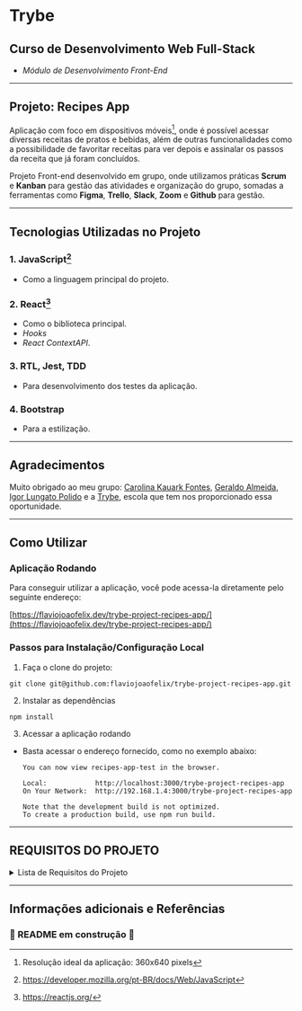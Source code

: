 # Trybe

## Curso de Desenvolvimento Web Full-Stack

- *Módulo de Desenvolvimento Front-End*

---

## Projeto: Recipes App

Aplicação com foco em dispositivos móveis[^1], onde é possível acessar diversas receitas de pratos e bebidas, além de outras funcionalidades como a possibilidade de favoritar receitas para ver depois e assinalar os passos da receita que já foram concluídos.

Projeto Front-end desenvolvido em grupo, onde utilizamos práticas **Scrum** e **Kanban** para gestão das atividades e organização do grupo, somadas a ferramentas como **Figma**, **Trello**, **Slack**, **Zoom** e **Github** para gestão.

---

## Tecnologias Utilizadas no Projeto

### 1. **JavaScript**[^2]

- Como a linguagem principal do projeto.

### 2. **React**[^3]

- Como o biblioteca principal.
- *Hooks*
- *React ContextAPI*.
  
### 3. **RTL, Jest, TDD**

- Para desenvolvimento dos testes da aplicação.

### 4. **Bootstrap**

- Para a estilização.

---

## Agradecimentos

Muito obrigado ao meu grupo: [Carolina Kauark Fontes](https://github.com/CarolinaKauark), [Geraldo Almeida](https://github.com/gralmeidan), [Igor Lungato Polido](https://github.com/polidex) e a [Trybe](https://www.betrybe.com/), escola que tem nos proporcionado essa oportunidade.

---

## Como Utilizar

### Aplicação Rodando

Para conseguir utilizar a aplicação, você pode acessa-la diretamente pelo seguinte endereço:

[https://flaviojoaofelix.dev/trybe-project-recipes-app/](https://flaviojoaofelix.dev/trybe-project-recipes-app/)


### Passos para Instalação/Configuração Local

1. Faça o clone do projeto:

```text
git clone git@github.com:flaviojoaofelix/trybe-project-recipes-app.git
```

2. Instalar as dependências

```text
npm install
```

3. Acessar a aplicação rodando

- Basta acessar o endereço fornecido, como no exemplo abaixo:

  ```text
  You can now view recipes-app-test in the browser.

  Local:            http://localhost:3000/trybe-project-recipes-app
  On Your Network:  http://192.168.1.4:3000/trybe-project-recipes-app

  Note that the development build is not optimized.
  To create a production build, use npm run build.
  ```
---

## REQUISITOS DO PROJETO

<details>
  <summary>Lista de Requisitos do Projeto</summary>

Nesse projeto, a pessoa que estiver utilizando o app pode procurar uma receita específica, explorar receitas baseado em diferentes critérios, favoritar e fazer as receitas, entre outras funcionalidades.

As telas sofrem variações dependendo do tipo da receita (se é comida ou bebida, no caso).

**_Obs: A maneira como as APIs devem ser estruturadas segue os seguintes modelos: <https://www.themealdb.com/api.php> e <https://www.thecocktaildb.com/api.php>_**

## Testes unitários

### 1 - Desenvolva os testes unitários de maneira que a cobertura seja de, no mínimo, 90%

<br />
<details>
  <summary><strong>Observações técnicas</strong></summary>

- Neste requisito vamos cobrir a nossa aplicação com testes unitários/integração utilizando a biblioteca [React Testing Library](https://testing-library.com/docs/react-testing-library/intro/), aproveite essa oportunidade para colocar em prática o [Desenvolvimento Orientado por Testes](https://blog.betrybe.com/tecnologia/tdd-test-driven-development/)

- Lembre-se de que no Desenvolvimento Orientado por Testes, você deve escrever os testes junto com o desenvolvimento de novas funcionalidades. Por esse motivo, este requisito só passará no avaliador enquanto sua aplicação estiver com a cobertura de testes desejada. Caso você adicione uma nova funcionalidade e não crie os testes para ela, este requisito pode parar de passar no avaliador.

- Os testes criados por você não irão influenciar os outros requisitos no avaliador. Você deverá desenvolver seus testes unitários/integração usando a biblioteca React Testing Library, enquanto o avaliador usará a biblioteca [Cypress](https://docs.cypress.io/) para avaliar os requisitos, inclusive os de cobertura.

</details>
<br />
<details>
  <summary><strong>O que será verificado</strong></summary>

- Verifica a cobertura de testes unitários

</details><br />

---

## Tela de login

> ⚠️ Obs: Para os testes passarem é necessário que o componente seja chamado de `Login.js`.

### 2 - Crie todos os elementos que devem respeitar os atributos descritos no protótipo para a tela de login

<details>
  <summary><strong>Observações técnicas</strong></summary>

- O input de email deve possuir o atributo `data-testid="email-input"`;
- O input de senha deve possuir o atributo `data-testid="password-input"`;
- O botão "Enter" deve possuir o atributo `data-testid="login-submit-btn"`.

</details>

<br /><details>

  <summary><strong>O que será verificado</strong></summary>

- Se têm os data-testids: email-input, password-input e login-submit-btn.

</details><br />

---

### 3 - Desenvolva a tela de maneira que a pessoa consiga escrever seu email no input de email e sua senha no input de senha

<br /><details>

  <summary><strong>O que será verificado</strong></summary>

- A possibilidade de escrever o email no input do email.
- A possibilidade de escrever a senha no input de senha.

</details><br />

---

### 4 - Desenvolva a tela de maneira que o formulário só seja válido após um email válido e uma senha de mais de 6 caracteres serem preenchidos

> Este requisito também inclui testes de cobertura da página `Login.js`.

<br /><details>

  <summary><strong>Observações técnicas</strong></summary>

- O formulário só fica válido após um email válido e uma senha de mais de 6 caracteres serem preenchidos;
- Caso o formulário esteja inválido, o botão de submeter deve estar desativado, contendo a propriedade `disabled`;
- Caso o formulário esteja válido, o botão de submeter deve estar ativado, não contendo a propriedade `disabled`.

</details>

<br /><details>

  <summary><strong>O que será verificado</strong></summary>

- O botão deve estar desativado se o email for inválido
- O botão deve estar desativado se a senha deve 6 caracteres ou menos
- O botão deve estar ativado se o email e a senha forem válidos
- Verifica a cobertura de 45% da tela de Login

</details><br />

---

### 5 - Após a submissão do formulário, salve no localStorage o e-mail da pessoa usuária na chave `user` e os tokens nas chaves `mealsToken` e `cocktailsToken`

<br /><details>

  <summary><strong>Observações técnicas</strong></summary>

- Após a submissão, o e-mail de pessoa usuária deve ser salvo em `localStorage` na chave `user` no formato `{ email: email-da-pessoa }`.
- Para os tokens, o valor de teste é sempre `1`.

</details>

<br /><details>

  <summary><strong>O que será verificado</strong></summary>

- Se após a submissão, a chave user está salva em localStorage.
- Se após a submissão, as chaves mealsToken e cocktailsToken estão salvas em localStorage

</details>

---

### 6 - Redirecione a pessoa usuária para a tela principal de receitas de comidas após a submissão e validação com sucesso do login

> Este requisito também inclui testes de cobertura da página `Login.js`.

<br /><details>

  <summary><strong>O que será verificado</strong></summary>

- Se a rota muda para a tela principal de receitas de comidas.
- Verifica a cobertura de 90% da tela de Login.

</details>

---

## Header

> ⚠️ Obs: Para os testes passarem é necessário que o componente seja chamado de `Header.js`.

### 7 - Implemente o header de acordo com a necessidade de cada tela

<br /><details>

  <summary><strong>Observações técnicas</strong></summary>

- O Header deve ter os seguintes elementos:
  - Ícone de perfil com o data-testid `profile-top-btn`, que deverá estar sempre presente;
  - Ícone de pesquisa com o data-testid `search-top-btn`, que deverá estar presente somente em alguma páginas (conforme a lista abaixo);
  - Título da página com o data-testid `page-title`, que deverá estar sempre presente.
- Os ícones podem ser encontrados em `src/images/profileIcon.svg` e em `src/images/searchIcon.svg`.
- Cada página deverá ter seu próprio título, que será renderizado pelo Header.
- Todas as rotas serão verificadas, portanto, crie as rotas que ainda não foram criadas.

</details>

<br /><details>

  <summary><strong>O que será verificado</strong></summary>

- Rota "/": **não** possui header
- Rota "/foods": possui o header com o título "Foods" e os ícones de perfil e pesquisa
- Rota "/drinks": possui o header com o título "Drinks" e os ícones de perfil e pesquisa
- Rota "foods/{id-da-receita}": **não** possui header
- Rota "drinks/{id-da-receita}": **não** possui header
- Rota "/foods/{id-da-receita}/in-progress": **não** possui header
- Rota "/drinks/{id-da-receita}/in-progress": **não** possui header
- Rota "/profile": possui o header com o título "Profile" e o ícone de perfil, mas **sem** o ícone de pesquisa
- Rota "/done-recipes": possui o header com o título "Done Recipes" e o ícone de perfil, mas **sem** o ícone de pesquisa
- Rota "/favorite-recipes": possui o header com o título "Favorite Recipes" e o ícone de perfil, mas **sem** o ícone de pesquisa

</details>

---

### 8 - Redirecione a pessoa usuária para a tela de perfil ao clicar no botão de perfil

> Este requisito também inclui testes de cobertura do componente `Header.js`.

<br /><details>

  <summary><strong>O que será verificado</strong></summary>

- Se a mudança de tela ocorre corretamente.
- Verifica a cobertura de 45% do componente Header.

</details>

---

### 9 - Desenvolva o botão de busca que, ao ser clicado, a barra de busca deve aparecer. O mesmo serve para escondê-la

> Este requisito também inclui testes de cobertura do componente `Header.js`.

<br /><details>

  <summary><strong>Observações técnicas</strong></summary>
  
- O input de busca deve possuir o atributo `data-testid="search-input"`

</details>

<br /><details>

  <summary><strong>O que será verificado</strong></summary>
  
- Se ao clicar no botão de busca pela primeira vez, a barra de busca aparece.
- Se ao clicar no botão de busca pela segunda vez, a barra de busca desaparece;
- Verifica a cobertura de 90% do componente Header

</details>

---

## Barra de busca - Header

> ⚠️ Obs: Para os testes passarem é necessário que o componente seja chamado de `SearchBar.js`.

### 10 - Implemente os elementos da barra de busca respeitando os atributos descritos no protótipo

<br /><details>

  <summary><strong>Observações técnicas</strong></summary>

- Deve existir os data-testids tanto na barra de busca quanto em todos os radio-buttons.
- O radio button de busca de ingrediente deve possuir o atributo `data-testid="ingredient-search-radio"`;
- O radio button de busca por nome deve possuir o atributo `data-testid="name-search-radio"`;
- O radio button de busca da primeira letra deve possuir o atributo `data-testid="first-letter-search-radio"`.
- O botão de busca deve possuir o atributo `data-testid="exec-search-btn"`

</details>

<br /><details>

  <summary><strong>O que será verificado</strong></summary>

- Se têm os data-testids tanto na barra de busca quanto em todos os radio-buttons.

</details>

---

### 11 - Implemente 3 radio buttons na barra de busca: Ingredient, Name e First letter

<br /><details>

  <summary><strong>Observações técnicas</strong></summary>

- A barra de busca deve possuir 3 *radio buttons*: `Ingredient`, `Name` e `First letter`. Eles, em conjunto com a `search-input`, devem mudar a forma como serão filtradas as receitas após clicar no botão `Search`. Os *endpoints* da API que você deve usar podem ser consultados [aqui para a API de comidas](https://www.themealdb.com/api.php) e [aqui para a API de bebidas](https://www.thecocktaildb.com/api.php).
- Se o radio selecionado for `Ingredient`, a busca na API é feita corretamente pelo ingrediente. O endpoint utilizado deve ser `https://www.themealdb.com/api/json/v1/1/filter.php?i={ingrediente}`;
- Se o radio selecionado for `Name`, a busca na API é feita corretamente pelo nome. O endpoint utilizado deve ser `https://www.themealdb.com/api/json/v1/1/search.php?s={nome}`;
- Se o radio selecionado for `First letter`, a busca na API é feita corretamente pela primeira letra. O endpoint utilizado deve ser `https://www.themealdb.com/api/json/v1/1/search.php?f={primeira-letra}`;
- Se o radio selecionado for `First letter` e a busca na API for feita com mais de uma letra, deve-se exibir um `alert` com a mensagem "Your search must have only 1 (one) character".
- :bulb: **Exemplo: Ao selecionar `Ingredient` e buscar por `chicken`, deve-se utilizar o endpoint `https://www.themealdb.com/api/json/v1/1/filter.php?i=chicken`.**

  :bulb: **Atenção:** Utilize `global.alert` para evitar os `warnings` do eslint sobre o uso de `alert` no código.<br />
  :bulb: Observação: Para esse requisito será verificada apenas a tela principal de receitas de comidas.

</details>

<br /><details>

  <summary><strong>O que será verificado</strong></summary>

- Se o radio selecionado for Ingredient, a busca na API é feita corretamente pelo ingrediente
- Se o radio selecionado for Name, a busca na API é feita corretamente pelo nome
- Se o radio selecionado for First letter, a busca na API é feita corretamente pela primeira letra
- Se o radio selecionado for First letter e a busca na API for feita com mais de uma letra, deve-se exibir um alert

</details>

---

### 12 - Busque na API de comidas caso a pessoa esteja na página de comidas, e na API de bebidas caso esteja na de bebidas

> Este requisito também inclui testes de cobertura do componente `SearchBar.js`.

<br /><details>

  <summary><strong>Observações técnicas</strong></summary>

- Na tela de bebidas, se o radio selecionado for `Ingredient`, a busca na API é feita corretamente pelo ingrediente. O endpoint utilizado deve ser `https://www.thecocktaildb.com/api/json/v1/1/filter.php?i={ingrediente}`;
- Na tela de bebidas, se o radio selecionado for `Name`, a busca na API é feita corretamente pelo nome. O endpoint utilizado deve ser `https://www.thecocktaildb.com/api/json/v1/1/search.php?s={nome}`;
- Na tela de bebidas, se o radio selecionado for `First letter`, a busca na API é feita corretamente pela primeira letra. O endpoint utilizado deve ser `https://www.thecocktaildb.com/api/json/v1/1/search.php?f={primeira-letra}`;
- Na tela de bebidas, se o radio selecionado for `First letter` e a busca na API for feita com mais de uma letra, deve-se exibir um `alert` com a mensagem "Your search must have only 1 (one) character".

  :bulb: Observação: Para esse requisito será verificada apenas a tela principal de receitas de bebidas, pois a de comidas já foi verificada no requisito anterior.

</details>

<br /><details>

  <summary><strong>O que será verificado</strong></summary>

- Na tela de bebidas, se o radio selecionado for Ingredient, a busca na API é feita corretamente pelo ingrediente
- Na tela de bebidas, se o radio selecionado for Name, a busca na API é feita corretamente pelo nome
- Na tela de bebidas, se o radio selecionado for First letter, a busca na API é feita corretamente pela primeira letra
- Na tela de bebidas, se o radio selecionado for First letter e a busca na API for feita com mais de uma letra, deve-se exibir um alert
- Verifica a cobertura de 45% do componente SearchBar

</details>

---

### 13 - Redirecione para a tela de detalhes da receita caso apenas uma receita seja encontrada, com o ID da mesma na URL

<br /><details>

  <summary><strong>Observações técnicas</strong></summary>

- Caso apenas uma comida seja encontrada, deve-se ir para sua rota de detalhes (`/foods/{id-da-receita}`);
- Caso apenas uma bebida seja encontrada, deve-se ir para sua rota de detalhes (`/drinks/{id-da-receita}`).

</details>

<br /><details>

  <summary><strong>O que será verificado</strong></summary>

- Se caso apenas uma comida seja encontrada, deve-se ir para sua rota de detalhes.
- Se caso apenas uma bebida seja encontrada, deve-se ir para sua rota de detalhes.

</details>

---

### 14 - Mostre as receitas em cards, caso mais de uma receita seja encontrada

<br /><details>

  <summary><strong>Observações técnicas</strong></summary>

- Mostre as receitas em cards como as da tela principal, caso mais de uma receita seja encontrada.
- Cada card deve conter o `data-testid="${index}-recipe-card"`.
- Cada imagem deve conter o `data-testid="${index}-card-img"`.
- Cada tag com o nome da receita deve ter o `data-testid="${index}-card-name"`.
- Caso mais de uma bebida seja encontrada, mostrar as 12 primeiras (ou menos, se não houverem 12).

</details>

<br /><details>

  <summary><strong>O que será verificado</strong></summary>

- Se caso mais de uma comida seja encontrada, mostrar as 12 primeiras.
- Se caso mais de uma bebida seja encontrada, mostrar as 12 primeiras.

</details>

---

### 15 - Exiba um `alert` caso nenhuma receita seja encontrada

> Este requisito também inclui testes de cobertura do componente `SearchBar.js`.

<br /><details>

  <summary><strong>Observações técnicas</strong></summary>

- O alert deve conter o texto "Sorry, we haven't found any recipes for these filters."

</details>

<br /><details>

  <summary><strong>O que será verificado</strong></summary>

- Se caso nenhuma comida seja encontrada o alert deve ser exibido.
- Se caso nenhuma bebida seja encontrada o alert deve ser exibido.
- Verifica a cobertura de 90% do componente SearchBar.

</details>

---

## Menu inferior

> ⚠️ Obs: Para os testes passarem é necessário que o componente seja chamado de `Footer.js`.

### 16 - Implemente o menu inferior posicionando-o de forma fixa e contendo 2 ícones: um para comidas e outro para bebidas

> Este requisito também inclui testes de cobertura do componente `Footer.js`.

<br /><details>

  <summary><strong>Observações técnicas</strong></summary>

- Todos os ícones necessários estão disponíveis na pasta `src/images`;
- O menu inferior deve ter possuir o atributo `data-testid="footer"`;
- O elemento que leva para a página de bebidas deve usar o ícone `drinkIcon.svg` e possuir o atributo `data-testid="drinks-bottom-btn"`;
- O elemento que leva para a página de comidas deve usar o ícone `mealIcon.svg` e possuir o atributo `data-testid="food-bottom-btn"`;
- O menu inferior deve ficar fixado sempre ao final da página.

</details>
<br /><details>
  <summary><strong>O que será verificado</strong></summary>

- Se o menu inferior existe e contém os ícones corretos
- Se o menu inferior está fixado sempre ao final da página.
- Verifica a cobertura de 45% do componente Footer.

</details>

---

### 17 - Exiba o menu inferior apenas nas telas indicadas pelo protótipo

<br /><details>

  <summary><strong>Observações técnicas</strong></summary>

- Todas as rotas serão verificadas, portanto, crie as rotas que ainda não foram criadas.

</details>

<br /><details>

  <summary><strong>O que será verificado</strong></summary>

- Rota "/": **não** deve ter footer
- Rota "/foods": deve ter footer
- Rota "/drinks": deve ter footer
- Rota "foods/{id-da-receita}": **não** deve ter footer
- Rota "drinks/{id-da-receita}": **não** deve ter footer
- Rota "/foods/{id-da-receita}/in-progress": **não** deve ter footer
- Rota "/drinks/{id-da-receita}/in-progress": **não** deve ter footer
- Rota "/profile": deve ter footer
- Rota "/done-recipes": **não** deve ter footer
- Rota "/favorite-recipes": **não** deve ter footer

</details>

---

### 18 - Redirecione a pessoa usuária para a tela correta ao clicar em cada ícone no menu inferior

> Este requisito também inclui testes de cobertura do componente `Footer.js`.

<br /><details>

  <summary><strong>O que será verificado</strong></summary>

- Se há o redirecionamento para a lista de cocktails ao clicar no ícone de bebidas;
- Se há o redirecionamento para a lista de comidas ao clicar no ícone de comidas;
- Verifica a cobertura de 90% do componente Footer.

</details>

---

## Tela principal de receitas

> ⚠️ Obs: Para os testes passarem é necessário que o componente seja chamado de `Recipes.js`.

:bulb: **Dica:** lembre-se de componentizar muito bem os elementos em React nessa tela evitando assim problemas de lógica e de complexidade ;).

### 19 - Carregue as 12 primeiras receitas de comidas ou bebidas, uma em cada card

<br /><details>

  <summary><strong>Observações técnicas</strong></summary>

- Caso as receitas sejam de comida, deve-se carregar as 12 primeiras receitas obtidas através do endpoint `https://www.themealdb.com/api/json/v1/1/search.php?s=`
- Caso as receitas sejam de bebida, deve-se carregar as 12 primeiras receitas obtidas através do endpoint `https://www.thecocktaildb.com/api/json/v1/1/search.php?s=`
- O card deve ter o `data-testid="${index}-recipe-card"`
- A foto (`strMealThumb` ou `strDrinkThumb`) deve ter o `data-testid="${index}-card-img"`
- O nome (`strMeal` ou `strDrink`) deve ter o `data-testid="${index}-card-name"`

</details>

<br /><details>

  <summary><strong>O que será verificado</strong></summary>

- A tela tem os data-testids de todos os 12 cards da tela de comidas
- Caso as receitas sejam de comida, deve-se carregar as 12 primeiras receitas
- A tela tem os data-testids de todos os 12 cards da tela de bebidas
- Caso as receitas sejam de bebida, deve-se carregar as 12 primeiras receitas

</details>

---

### 20 - Implemente os botões de categoria para serem utilizados como filtro

> Este requisito também inclui testes de cobertura da página `Recipes.js`.

<details>
  <summary><strong>Observações técnicas</strong></summary>

- Cada botão deve conter o atributo prefixado `data-testid=${categoryName}-category-filter` e devem ser exibidas apenas as 5 primeiras categorias retornadas da API.
- Caso as receitas sejam de comida, deve-se exibir as 5 primeiras categorias de comida obtidas por meio do endpoint `https://www.themealdb.com/api/json/v1/1/list.php?c=list`;
- Caso as receitas sejam de bebida, deve-se exibir as 5 primeiras categorias de bebida obtidas por meio do endpoint `https://www.thecocktaildb.com/api/json/v1/1/list.php?c=list`.

</details>
<br /><details>
  <summary><strong>O que será verificado</strong></summary>

- Caso as receitas sejam de comida, deve-se exibir as 5 primeiras categorias de comida
- Caso as receitas sejam de bebida, deve-se exibir as 5 primeiras categorias de bebida
- Verifica a cobertura de 45% da tela de Receitas

</details>

---

### 21 - Implemente o filtro das receitas por meio da API ao clicar no filtro de categoria

<br /><details>

  <summary><strong>Observações técnicas</strong></summary>

- As receitas, filtradas por categorias, devem ser obtidas por meio da API de [comidas](https://www.themealdb.com/api.php) ou [bebidas](https://www.thecocktaildb.com/api.php). Deve-se utilizar para as duas API's os endpoints de `Filter by Category`.
- Na tela de comidas se a categoria selecionada for `Beef` o endpoint utilizado será `https://www.themealdb.com/api/json/v1/1/filter.php?c=Beef`
- Na tela de bebidas se a categoria selecionada for `Cocktail` o endpoint utilizado será `https://www.thecocktaildb.com/api/json/v1/1/filter.php?c=Cocktail`
- Além das categorias providas pela API, vamos adicionar também um botão que deve limpar os filtros, retornando novamente todas as receitas. Esse botão deve ter o texto **"All"** e o atributo `data-testid="All-category-filter"`.
- Caso a categoria retorne apenas um resultado, **NÃO** deve ser feito o redirecionamento para a página de detalhes.

</details>

<br /><details>

  <summary><strong>O que será verificado</strong></summary>

- Caso as receitas sejam de comida e a categoria seja "Beef", deve-se carregar as 12 primeiras receitas da categoria "Beef"
- Caso as receitas sejam de comida e a categoria seja "Breakfast", deve-se carregar as 12 primeiras receitas da categoria "Breakfast"
- Caso as receitas sejam de comida e a categoria seja "Chicken", deve-se carregar as 12 primeiras receitas da categoria "Chicken"
- Caso as receitas sejam de comida e a categoria seja "Dessert", deve-se carregar as 12 primeiras receitas da categoria "Dessert"
- Caso as receitas sejam de comida e a categoria seja "Goat", deve-se carregar as 12 primeiras receitas da categoria "Goat"
- Caso as receitas sejam de bebida e a categoria seja "Ordinary Drink", deve-se carregar as 12 primeiras receitas da categoria "Ordinary Drink"
- Caso as receitas sejam de bebida e a categoria seja "Cocktail", deve-se carregar as 12 primeiras receitas da categoria "Cocktail"
- Caso as receitas sejam de bebida e a categoria seja "Shake", deve-se carregar as 12 primeiras receitas da categoria "Shake"
- Caso as receitas sejam de bebida e a categoria seja "Other/Unknown", deve-se carregar as 12 primeiras receitas da categoria "Other/Unknown"
- Caso as receitas sejam de bebida e a categoria seja "Cocoa", deve-se carregar as 12 primeiras receitas da categoria "Cocoa"
- Caso as receitas sejam de comida deve existir a opção chamada "All" que limpa os filtros das categorias
- Caso as receitas sejam de bebida deve existir a opção chamada "All" que limpa os filtros das categorias

</details>

---

### 22 - Implemente o filtro como um toggle, o qual se for selecionado novamente, o app deve retornar as receitas sem nenhum filtro

<br /><details>

  <summary><strong>O que será verificado</strong></summary>

- Caso as receitas sejam de comida e o filtro seja selecionado novamente, deve-se retornar as 12 primeiras receitas sem filtro.
- Caso as receitas sejam de bebida e o filtro seja selecionado novamente, deve-se retornar as 12 primeiras receitas sem filtro.

</details>

---

### 23 - Redirecione a pessoa usuária ao clicar no card para a tela de detalhes, que deve mudar a rota e conter o id da receita na URL

> Este requisito também inclui testes de cobertura da página `Recipes.js`.

<br /><details>

  <summary><strong>Observações técnicas</strong></summary>

- Caso a receita seja de uma comida, a pessoa deve ser redirecionada para a rota `foods/{id-da-receita}`
- Caso a receita seja de uma bebida, a pessoa deve ser redirecionada para a rota `drinks/{id-da-receita}`

</details>

<br /><details>

  <summary><strong>O que será verificado</strong></summary>

- Caso as receitas sejam de comida a rota deve mudar para a tela de detalhes da receita
- Caso as receitas sejam de bebida a rota deve mudar para a tela de detalhes da receita
- Verifica a cobertura de 90% da tela de Receitas

</details>

---

## Tela de detalhes de uma receita

> ⚠️ Obs: Para os testes passarem é necessário que o componente seja chamado de `RecipeDetails.js`.

:bulb: **Dica:** lembre-se de componentizar muito bem os elementos em React nessa tela evitando assim problemas de lógica e de complexidade ;).

### 24 - Realize uma request para a API passando o `id` da receita que deve estar disponível nos parâmetros da URL

<details>
  <summary><strong>Observações técnicas</strong></summary>

- Para verificar se a requisição para a API de comidas foi realizada, o endpoint utilizado deve ser `https://www.themealdb.com/api/json/v1/1/lookup.php?i={id-da-receita}`;
- Para verificar se a requisição para a API de bebidas foi realizada, o endpoint utilizado deve ser `https://www.thecocktaildb.com/api/json/v1/1/lookup.php?i={id-da-receita}`.

</details>

<br /><details>

  <summary><strong>O que será verificado</strong></summary>

- Se a requisição para a API de comidas foi realizada.
- Se a requisição para a API de bebidas foi realizada.

</details>

---

### 25 - Desenvolva a tela de modo que contenha uma imagem da receita, o título, a categoria em caso de comidas e se é ou não alcoólico em caso de bebidas, uma lista de ingredientes seguidos pelas quantidades, instruções, um vídeo do youtube "embedado" e recomendações

<details>
  <summary><strong>Observações técnicas</strong></summary>

A verificação será feita por meio das receitas retornadas pela API, como por exemplo: o texto dos ingredientes e das instruções, a partir dos atributos data-testids:

- A foto deve possuir o atributo `data-testid="recipe-photo"`;
- O título deve possuir o atributo `data-testid="recipe-title"`;
- O texto da categoria deve possuir o atributo `data-testid="recipe-category"`;
- Os ingredientes devem possuir o atributo `data-testid="${index}-ingredient-name-and-measure"`;
- O texto de instruções deve possuir o atributo `data-testid="instructions"`;
- O vídeo, presente somente na tela de comidas, deve possuir o atributo `data-testid="video"`;
- O card de receitas recomendadas deve possuir o atributo `data-testid="${index}-recomendation-card"`;

  Lembre-se: O vídeo do youtube só deve estar disponível para receitas de comida, visto que não é retornado pela [API de bebidas](https://www.thecocktaildb.com/api.php).

  :bulb: Dica: Faça uma busca sobre `how to embed youtube video` veja algumas sugestões de pesquisa para te ajudar na construção do código.

</details>
<br /><details>
  <summary><strong>O que será verificado</strong></summary>

- Se a tela de comida possui todos os atributos data-testid
- Se a tela de bebidas possui todos os atributos data-testid

</details>

---

### 26 - Implemente as recomendações. Para receitas de comida, a recomendação deverá ser bebida, já para as receitas de bebida a recomendação deverá ser comida

<details>
  <summary><strong>Observações técnicas</strong></summary>

- Para verificar se a requisição para a API de bebidas foi realizada, o endpoint utilizado deve ser `https://www.thecocktaildb.com/api/json/v1/1/search.php?s=`;
- Para verificar se a requisição para a API de comidas foi realizada, o endpoint utilizado deve ser `https://www.themealdb.com/api/json/v1/1/search.php?s=`.

</details>
<br /><details>
  <summary><strong>O que será verificado</strong></summary>

- Se a requisição para a API de bebidas foi realizada.
- Se a requisição para a API de comidas foi realizada.

</details>

---

### 27 - Implemente os 6 cards de recomendação, mostrando apenas 2. O scroll é horizontal, similar a um `carousel`

<details>
  <summary><strong>Observações técnicas</strong></summary>

- Verificar se existem todas as recomendações na tela de detalhes de uma comida. Lembre-se que apenas as 6 primeiras bebidas devem ser exibidas;
- Verifica se existem todas as recomendações na tela de detalhes de uma bebida. Lembre-se que apenas as 6 primeiras comidas devem ser exibidas.

</details>
<br /><details>
  <summary><strong>O que será verificado</strong></summary>

- Se aparece apenas duas recomendações por vez na tela;
- Se o scroll do carousel é feito na horizontal;
- Se existem todas as recomendações na tela de detalhes de uma comida
- Se existem todas as recomendações na tela de detalhes de uma bebida

</details>

---

### 28 - Desenvolva um botão de nome "Start Recipe" que deve ficar fixo na parte de baixo da tela o tempo todo

<br /><details>

  <summary><strong>Observações técnicas</strong></summary>

- O botão de iniciar receita deve possuir o atributo `data-testid="start-recipe-btn"`;

</details>

<br /><details>

  <summary><strong>O que será verificado</strong></summary>

- Se o botão possui o atributo data-testid.
- O posicionamento do botão na tela de detalhes de comida.
- O posicionamento do botão na tela de detalhes de bebida.

</details>

---

### 29 - Implemente a solução de forma que, caso a receita já tenha sido feita, o botão "Start Recipe" desapareça

> Este requisito também inclui testes de cobertura da página `RecipeDetails.js`.

<br /><details>

  <summary><strong>Observações técnicas</strong></summary>

- Lembre-se que as receitas `finalizadas` anteriormente estão salvas na chave `doneRecipes` assim como indicado na sessão localStorage.

</details>

<br /><details>

  <summary><strong>O que será verificado</strong></summary>

- Se o botão de iniciar receita não é visível na tela de detalhes de uma comida.
- Se o botão de iniciar receita não é visível na tela de detalhes de uma bebida.
- Verifica a cobertura de 45% da tela detalhes de uma receita.

</details>

---

### 30 - Implemente a solução de modo que, caso a receita tenha sido iniciada mas não finalizada, o texto do botão deve ser "Continue Recipe"

<br /><details>

  <summary><strong>Observações técnicas</strong></summary>

- Lembre-se que as receitas `iniciadas` anteriormente estão salvas na chave `inProgressRecipes` assim como indicado na sessão localStorage.

</details>

<br /><details>

  <summary><strong>O que será verificado</strong></summary>

- O botão de "Continue Recipe" na tela de detalhes de uma comida.
- O botão de "Continue Recipe" na tela de detalhes de uma bebida.

</details>

---

### 31 - Redirecione a pessoa usuária caso o botão "Start Recipe" seja clicado, a rota deve mudar para a tela de receita em progresso

<br /><details>

  <summary><strong>O que será verificado</strong></summary>

- Se redireciona para tela de receita da bebida em progresso.
- Se redireciona para tela de receita da comida em progresso.

</details>

---

### 32 - Implemente um botão de compartilhar e um de favoritar a receita

<br /><details>

  <summary><strong>Observações técnicas</strong></summary>

- O botão de compartilhar deve possuir o atributo `data-testid="share-btn"`;
- O botão de favoritar deve possuir o atributo `data-testid="favorite-btn"`;

</details>

<br /><details>

  <summary><strong>O que será verificado</strong></summary>

- Se os botões estão disponíveis na tela de detalhes de uma comida.
- Se os botões estão disponíveis na tela de detalhes de uma bebida.

</details>

---

### 33 - Implemente a solução de forma que, ao clicar no botão de compartilhar, o link da receita dentro do app deve ser copiado para o clipboard e uma mensagem avisando que o link foi copiado deve aparecer

<br /><details>

  <summary><strong>Observações técnicas</strong></summary>

- O ícone do botão de compartilhar pode ser encontrado em `src/images/shareIcon.svg`.
- Para esse requisito você precisará usar a biblioteca clipboard-copy. Para mais informações, consulte a [documentação da biblioteca](https://www.npmjs.com/package/clipboard-copy)

</details>

<br /><details>

  <summary><strong>O que será verificado</strong></summary>

- A mensagem "Link copied!" e se o link da receita da comida foi copiado para o clipboard.
- A mensagem "Link copied!" e se o link da receita da bebida foi copiado para o clipboard.

</details>

---

### 34 - Salve as receitas favoritas no `localStorage` na chave `favoriteRecipes`

<br /><details>

  <summary><strong>Observações técnicas</strong></summary>

- Lembre-se que as receitas `favoritadas` anteriormente estão salvas na chave `favoriteRecipes` assim como indicado na sessão localStorage.
- As receitas favoritas devem ser salvas no `localStorage` na chave `favoriteRecipes` no formato `[{ id, type, nationality, category, alcoholicOrNot, name, image }]`.

</details>

<br /><details>

  <summary><strong>O que será verificado</strong></summary>

- Verifica se após favoritar a receita de uma comida, ela é salva corretamente no localStorage
- Verifica se após favoritar a receita de uma bebida, ela é salva corretamente no localStorage

</details>

---

### 35 - Implemente o ícone do coração (favorito) de modo que: deve vir preenchido caso a receita esteja favoritada e "despreenchido" caso contrário

<br /><details>

  <summary><strong>Observações técnicas</strong></summary>

- Os ícones dos botões podem ser encontrados em `src/images/whiteHeartIcon.svg` e em `src/images/blackHeartIcon.svg`, respectivamente.

</details>

<br /><details>

  <summary><strong>O que será verificado</strong></summary>

- Se a comida favoritada vem com o coração preenchido.
- Se a comida não favoritada vem com o coração "despreenchido".
- Se a bebida favoritada vem com o coração preenchido.
- Se a bebida não favoritada vem com o coração "despreenchido".

</details>

---

### 36 - Implemente a lógica no botão de favoritar. Caso seja clicado, o ícone do coração deve mudar seu estado atual, caso esteja preenchido deve mudar para "despreenchido" e vice-versa

> Este requisito também inclui testes de cobertura da página `RecipeDetails.js`.

<br /><details>

  <summary><strong>O que será verificado</strong></summary>

- Favorita a comida
- Desfavorita a comida
- Favorita a bebida
- Desfavorita a bebida
- Verifica a cobertura de 90% da tela detalhes de uma receita

</details>

---

## Tela de receita em progresso

> ⚠️ Obs: Para os testes passarem é necessário que o componente seja chamado de `RecipeInProgress.js`.

:bulb: **Observação:** lembre-se de componentizar muito bem os elementos em React nessa tela, evitando assim problemas de lógica e de complexidade ;).

### 37 - Desenvolva a tela de modo que contenha uma imagem da receita, o título, a categoria em caso de comidas e se é ou não alcoólico em caso de bebidas, uma lista de ingredientes com suas respectivas quantidades e instruções

<details>
  <summary><strong>Observações técnicas</strong></summary>

Verifica se os atributos data-testid estão presentes na tela com suas respectivas quantidades:

- A foto deve possuir o atributo `data-testid="recipe-photo"`;
- O título deve possuir o atributo `data-testid="recipe-title"`;
- O botão de compartilhar deve possuir o atributo `data-testid="share-btn"`;
- O botão de favoritar deve possuir o atributo `data-testid="favorite-btn"`;
- O texto da categoria deve possuir o atributo `data-testid="recipe-category"`;
- Os ingredientes devem possuir o atributo `data-testid=${index}-ingredient-step`, a verificação será feita pelo length do atributo.
- O elemento de instruções deve possuir o atributo `data-testid="instructions"`;
- O botão para finalizar a receita deve possuir o atributo `data-testid="finish-recipe-btn"`.

</details>

<br /><details>

  <summary><strong>O que será verificado</strong></summary>

- Os elementos de uma receita de comida.
- Os elementos de uma receita de bebida.

</details>

---

### 38 - Desenvolva um checkbox para cada item da lista de ingredientes

<br /><details>

  <summary><strong>Observações técnicas</strong></summary>
  Verifica se os atributos data-testid estão presentes na tela com suas respectivas quantidades:
  
- Os ingredientes devem possuir o atributo `data-testid=${index}-ingredient-step`, a verificação será feita pelo length do atributo.

</details>

<br /><details>

  <summary><strong>O que será verificado</strong></summary>

- Se todos os ingredientes de uma receita de comida possuem um checkbox.
- Se todos os ingredientes de uma receita de bebida possuem um checkbox.

</details>

---

### 39 - Implemente uma lógica que ao clicar no checkbox de um ingrediente, o nome dele deve ser "riscado" da lista

> Este requisito também inclui testes de cobertura da página `RecipeInProgress.js`.

<br /><details>

  <summary><strong>Observações técnicas</strong></summary>
  
- Ao clicar no checkbox, o item deve ser riscado mostrando assim que esse passo foi finalizado.

</details>

<br /><details>

  <summary><strong>O que será verificado</strong></summary>

- Se é possível marcar todos os passos da receita de comida.
- Se é possível marcar todos os passos da receita de bebida.
- Verifica a cobertura de 45% da tela de receita em progresso.

</details>

---

### 40 - Salve o estado do progresso, que deve ser mantido caso a pessoa atualize a página ou volte para a mesma receita

<br /><details>

  <summary><strong>Observações técnicas</strong></summary>
  
- Após clicar no checkbox em um dos ingredientes da receita, é esperado que o ingrediente permaneça marcado após a página recarregar. Para isso desenvolva a lógica de verificação de acordo com a chave `inProgressRecipes` no localStorage.

</details>

<br /><details>

  <summary><strong>O que será verificado</strong></summary>

- Se salva o progresso de uma receita de comida em andamento.
- Se salva o progresso de uma receita de bebida em andamento.

</details>

---

### 41 - Desenvolva a lógica de favoritar e compartilhar. A lógica da tela de detalhes de uma receita se aplica aqui

<br /><details>

  <summary><strong>O que será verificado</strong></summary>

- Se os botões estão disponíveis na tela de detalhes de uma comida.
- Se os botões estão disponíveis na tela de detalhes de uma bebida.
- A mensagem "Link copied!" e se o link da receita da comida foi copiado para o clipboard.
- Verifica a mensagem "Link copied!" e se o link da receita da bebida foi copiado para o clipboard.
- Verifica comida favoritada.
- Verifica comida não favoritada.
- Verifica bebida favoritada.
- Verifica bebida não favoritada.
- Favorita comida.
- Desfavorita comida.
- Favorita bebida.
- Desfavorita bebida.
- Favorita receita de uma comida.
- Favorita receita de uma bebida.

</details>

---

### 42 - Implemente a solução de modo que o botão de finalizar receita ("Finish Recipe") só pode estar habilitado quando todos os ingredientes estiverem *"checkados"* (marcados)

<br /><details>

  <summary><strong>Observações técnicas</strong></summary>
  
- O botão deve ficar desabilitado enquanto todos os checkboxs não forem marcados.
- O botão deve ficar fixo na parte de baixo da tela o tempo todo, semelhante ao botão de "Start Recipe".

</details>

<br /><details>

  <summary><strong>O que será verificado</strong></summary>

- Se o botão para finalizar está desabilitado em receitas de comidas.
- Se o botão para finalizar está desabilitado em receitas de bebidas.
- Se o botão para finalizar está habilitado em receitas de comidas.
- Se o botão para finalizar está habilitado em receitas de bebidas.

</details>

---

### 43 - Redirecione a pessoa usuária após clicar no botão de finalizar receita ("Finish Recipe"), para a página de receitas feitas, cuja rota deve ser `/done-recipes`

> Este requisito também inclui testes de cobertura da página `RecipeInProgress.js`.

<br /><details>

  <summary><strong>O que será verificado</strong></summary>

- Se redireciona após concluir uma receita de comida.
- Se redireciona após concluir uma receita de bebida.
- Verifica a cobertura de 90% da tela de receita em progresso.

</details>

---

## Tela de receitas feitas

### 44 - Implemente os elementos da tela de receitas feitas respeitando os atributos descritos no protótipo

<br /><details>

  <summary><strong>Observações técnicas</strong></summary>

- Todos os data-testids estão presentes:
  - O botão de filtro `All` deve ter o atributo `data-testid="filter-by-all-btn"`;
  - O botão de filtro `Food` deve ter o atributo `data-testid="filter-by-food-btn"`;
  - O botão de `Drinks` deve ter o atributo `data-testid="filter-by-drink-btn"`;
  - O imagem do card de receita deve ter o atributo `data-testid="${index}-horizontal-image"`;
  - O texto da categoria da receita deve ter o atributo `data-testid="${index}-horizontal-top-text"`;
  - O texto do nome da receita deve ter o atributo `data-testid="${index}-horizontal-name"`;
  - O texto da data que a receita foi feita deve ter o atributo `data-testid="${index}-horizontal-done-date"`;
  - O elemento de compartilhar a receita deve ter o atributo `data-testid="${index}-horizontal-share-btn"`;
  - As `tags` da receita devem possuir o atributo `data-testid=${index}-${tagName}-horizontal-tag`;

</details>
<br /><details>
  <summary><strong>O que será verificado</strong></summary>

- Se todos os data-testids estão disponíveis.

</details>

---

### 45 - Desenvolva a tela de modo que, caso a receita do card seja uma comida, ela deve possuir: a foto da receita, nome, categoria, nacionalidade, a data em que a pessoa fez a receita, as 2 primeiras tags retornadas pela API e um botão de compartilhar

<br /><details>

  <summary><strong>Observações técnicas</strong></summary>
  
- O ícone do botão de compartilhar pode ser encontrado em `src/images/shareIcon.svg`.

</details>

<br /><details>

  <summary><strong>O que será verificado</strong></summary>

- Se o card possui os atributos corretos de uma comida.

</details>

---

### 46 - Desenvolva a tela de maneira que, caso a receita do card seja uma bebida, ela deve possuir: a foto da receita, o nome, se é alcoólica, a data em que a pessoa fez a receita e um botão de compartilhar

> Este requisito também inclui testes de cobertura da página `DoneRecipes.js`.

<br /><details>

  <summary><strong>Observações técnicas</strong></summary>
  
- O ícone do botão de compartilhar pode ser encontrado em `src/images/shareIcon.svg`.

</details>

<br /><details>

  <summary><strong>O que será verificado</strong></summary>

- Se o card possui os atributos corretos de uma bebida.
- Verifica a cobertura de 45% da Tela de receitas feitas

</details>

---

### 47 - Desenvolva a solução de modo que o botão de compartilhar deve copiar a URL da tela de detalhes da receita para o clipboard

<br /><details>

  <summary><strong>O que será verificado</strong></summary>

- Ao clicar no botão de compartilhar deve aparecer a mensagem "Link copied!";
- Se a URL da tela de detalhes da receita é copiada para o clipboard.

</details>

---

### 48 - Implemente 2 botões que filtram as receitas por comida ou bebida e um terceiro que remove todos os filtros

<br /><details>

  <summary><strong>Observações técnicas</strong></summary>

- Os nomes dos botões devem ser "Food", "Drinks" e "All", respectivamente.
- Ao clicar no botão "Food", as receitas devem ser filtradas por comidas;
- Ao clicar no botão "Drinks", as receitas devem ser filtradas por bebidas;
- Ao clicar no botão "All", o filtro deve ser removido.

</details>
<br /><details>
  <summary><strong>O que será verificado</strong></summary>

- Se ao clicar no botão "Food", as receitas são filtradas por comidas;
- Se ao clicar no botão "Drinks", as receitas são filtradas por bebidas;
- Se ao clicar no botão "All", o filtro é removido.

</details>

---

### 49 - Redirecione para a tela de detalhes da receita caso seja clicado na foto ou no nome da receita

> Este requisito também inclui testes de cobertura da página `DoneRecipes.js`.

<br /><details>

  <summary><strong>O que será verificado</strong></summary>

- Se ao clicar na foto da receita, a rota muda para a tela de detalhes daquela receita;
- Se ao clicar no nome da receita, a rota muda para a tela de detalhes daquela receita;
- Verifica a cobertura de 90% da Tela de receitas feitas.

</details>

---

## Tela de receitas favoritas

> ⚠️ Obs: Para os testes passarem é necessário que o componente seja chamado de `FavoriteRecipes.js`

### 50 - Implemente os elementos da tela de receitas favoritas (cumulativo com os atributos em comum com a tela de receitas feitas), respeitando os atributos descritos no protótipo

<br /><details>

  <summary><strong>O que será verificado</strong></summary>

- Se todos os data-testids, cumulativo com os atributos em comum com a tela de receitas feitas, estão disponíveis.

</details>

---

### 51 - Desenvolva a tela de modo que, caso a receita do card seja uma comida, ela deve possuir: a foto da receita, nome, categoria, nacionalidade, um botão de compartilhar e um de "desfavoritar"

<br /><details>

  <summary><strong>Observações técnicas</strong></summary>
  
- Os ícones dos botões podem ser encontrados em `src/images/shareIcon.svg` e em `src/images/blackHeartIcon.svg`, respectivamente.

</details>

<br /><details>

  <summary><strong>O que será verificado</strong></summary>

- Se o card possui os atributos corretos de uma comida.

</details>

---

### 52 - Desenvolva a tela de modo que, caso a receita do card seja uma bebida, ela deve possuir: a foto da receita, nome, se é alcoólica ou não, um botão de compartilhar e um de "desfavoritar"

> Este requisito também inclui testes de cobertura da página `FavoriteRecipes.js`.

<br /><details>

  <summary><strong>Observações técnicas</strong></summary>
  
- Os ícones dos botões podem ser encontrados em `src/images/shareIcon.svg` e em `src/images/blackHeartIcon.svg`, respectivamente.

</details>

<br /><details>

  <summary><strong>O que será verificado</strong></summary>

- se o card possui os atributos corretos de uma bebida.
- Verifica a cobertura de 45% da tela de receitas favoritas.

</details>

---

### 53 - Desenvolva a solução de modo que o botão de compartilhar deve copiar a URL da tela de detalhes da receita para o clipboard

<br /><details>

  <summary><strong>O que será verificado</strong></summary>

- Se ao clicar no botão de compartilhar, aparece a mensagem "Link copied!";
- Se a URL da tela de detalhes da receita é copiada para o clipboard.

</details>

---

### 54 - Desenvolva a solução de modo que o botão de "desfavoritar" deve remover a receita da lista de receitas favoritas do `localStorage` e da tela

<br /><details>

  <summary><strong>O que será verificado</strong></summary>

- Se ao clicar no botão de "desfavoritar", a respectiva receita é removida da tela.
- Se ao clicar no botão de "desfavoritar", a respectiva receita é removida do `localStorage`.

</details>

---

### 55 - Implemente 2 botões que filtram as receitas por comida ou bebida e um terceiro que remove todos os filtros

<br /><details>

  <summary><strong>Observações técnicas</strong></summary>
  
- Os nomes dos botões devem ser "Food", "Drinks" e "All", respectivamente

</details>

<br /><details>

  <summary><strong>O que será verificado</strong></summary>

- Se ao clicar no botão "Food", as receitas devem ser filtradas por comidas;
- Se ao clicar no botão "Drinks" , as receitas devem ser filtradas por bebidas;
- Se ao clicar no botão "All", o filtro deve ser removido.

</details>

---

### 56 - Redirecione a pessoa usuária ao clicar na foto ou no nome da receita, a rota deve mudar para a tela de detalhes daquela receita

> Este requisito também inclui testes de cobertura da página `FavoriteRecipes.js`.

<br /><details>

  <summary><strong>O que será verificado</strong></summary>

- Ao clicar na foto da receita, a rota deve mudar para a tela de detalhes daquela receita;
- Ao clicar no nome da receita, a rota deve mudar para a tela de detalhes daquela receita.
- Verifica a cobertura de 90% da Tela de receitas favoritas.

</details>

---

## Tela de perfil

> ⚠️ Obs: Para os testes passarem é necessário que o componente seja chamado de `Profile.js`.

### 57 - Implemente os elementos da tela de perfil respeitando os atributos descritos no protótipo

<br /><details>

  <summary><strong>Observações técnicas</strong></summary>

- O elemento de email deve possuir o atributo `data-testid="profile-email"`;
- O botão para "Done Recipes" deve possuir o atributo `data-testid="profile-done-btn"`;
- O botão para "Favorite Recipes" deve possuir o atributo `data-testid="profile-favorite-btn"`;
- O botão de "Logout" deve possuir o atributo `data-testid="profile-logout-btn"`.

</details>

<br /><details>

  <summary><strong>O que será verificado</strong></summary>

- Todos o data-testid do email e de todos os botões.

</details>

---

### 58 - Implemente a solução de maneira que o e-mail da pessoa usuária deve estar visível

<br /><details>

  <summary><strong>O que será verificado</strong></summary>

- Se o e-mail armazenado em localStorage está visível.

</details>

---

### 59 - Implemente 3 botões: um de nome "Done Recipes", um de nome "Favorite Recipes" e um de nome "Logout"

<br /><details>

  <summary><strong>O que será verificado</strong></summary>

- Se a tela contêm todos os 3 botões.

</details>

---

### 60 - Redirecione a pessoa usuária que, ao clicar no botão de "Done Recipes", a rota deve mudar para a tela de receitas feitas

> Este requisito também inclui testes de cobertura do componente `Profile.js`.

<br /><details>

  <summary><strong>O que será verificado</strong></summary>

- Se redireciona para a rota correta.
- Verifica a cobertura de 45% do componente Profile.

</details>

---

### 61 - Redirecione a pessoa usuária que, ao clicar no botão de "Favorite Recipes", a rota deve mudar para a tela de receitas favoritas

<br /><details>

  <summary><strong>O que será verificado</strong></summary>

- Se redireciona para a rota correta.

</details>

---

### 62 - Redirecione a pessoa usuária que ao clicar no botão de "Logout", o `localStorage` deve ser limpo e a rota deve mudar para a tela de login

> Este requisito também inclui testes de cobertura do componente `Profile.js`.

<br />

  <details>
    <summary>
      <strong>O que será verificado</strong>
    </summary>

- Se limpa todas as chaves da localStorage;
- Se a rota muda para a tela de login.
- Verifica a cobertura de 90% do componente Profile.

</details>

</details>

---

## Informações adicionais e Referências

### 🚧 README em construção 🚧

[^1]: Resolução ideal da aplicação: 360x640 pixels

[^2]: https://developer.mozilla.org/pt-BR/docs/Web/JavaScript

[^3]: https://reactjs.org/
